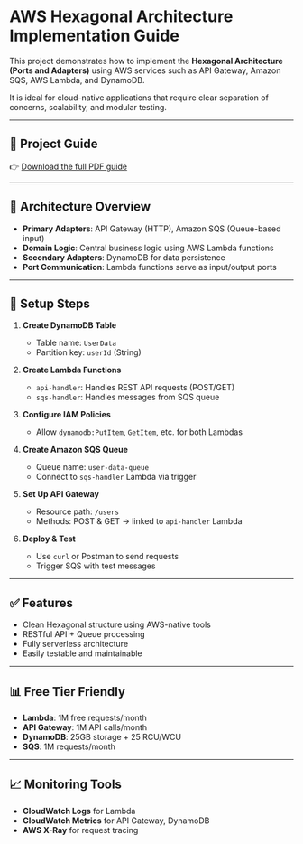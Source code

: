 # AWS Hexagonal Architecture Implementation Guide

This project demonstrates how to implement the **Hexagonal Architecture (Ports and Adapters)** using AWS services such as API Gateway, Amazon SQS, AWS Lambda, and DynamoDB.

It is ideal for cloud-native applications that require clear separation of concerns, scalability, and modular testing.

---

## 📄 Project Guide

👉 [Download the full PDF guide](https://docs.google.com/document/d/1BLa7lUCtU4V42ZRjUWOM61sHsUVnfa_B/edit?usp=sharing&ouid=103417016424255552492&rtpof=true&sd=true)

---

## 🧩 Architecture Overview

- **Primary Adapters**: API Gateway (HTTP), Amazon SQS (Queue-based input)
- **Domain Logic**: Central business logic using AWS Lambda functions
- **Secondary Adapters**: DynamoDB for data persistence
- **Port Communication**: Lambda functions serve as input/output ports

---

## 🔧 Setup Steps

1. **Create DynamoDB Table**
   - Table name: `UserData`
   - Partition key: `userId` (String)

2. **Create Lambda Functions**
   - `api-handler`: Handles REST API requests (POST/GET)
   - `sqs-handler`: Handles messages from SQS queue

3. **Configure IAM Policies**
   - Allow `dynamodb:PutItem`, `GetItem`, etc. for both Lambdas

4. **Create Amazon SQS Queue**
   - Queue name: `user-data-queue`
   - Connect to `sqs-handler` Lambda via trigger

5. **Set Up API Gateway**
   - Resource path: `/users`
   - Methods: POST & GET → linked to `api-handler` Lambda

6. **Deploy & Test**
   - Use `curl` or Postman to send requests
   - Trigger SQS with test messages

---

## ✅ Features

- Clean Hexagonal structure using AWS-native tools
- RESTful API + Queue processing
- Fully serverless architecture
- Easily testable and maintainable

---

## 📊 Free Tier Friendly

- **Lambda**: 1M free requests/month
- **API Gateway**: 1M API calls/month
- **DynamoDB**: 25GB storage + 25 RCU/WCU
- **SQS**: 1M requests/month

---

## 📈 Monitoring Tools

- **CloudWatch Logs** for Lambda
- **CloudWatch Metrics** for API Gateway, DynamoDB
- **AWS X-Ray** for request tracing


